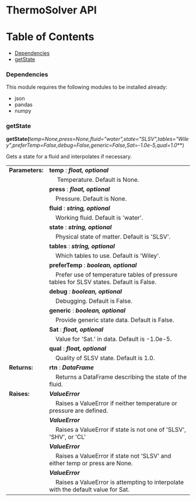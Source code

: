 # ThermoSolver API

# Table of Contents
* [Dependencies](#dependencies)
* [getState](#getState)

### Dependencies

This module requires the following modules to be installed already:

* json
* pandas
* numpy

### getState

**getState(**_temp=None,press=None,fluid="water",state="SLSV",tables="Wiley",preferTemp=False,debug=False,generic=False,Sat=-1.0e-5,qual=1.0_**)

Gets a state for a fluid and interpolates if necessary.

|                 |                                     |
|-----------------|-------------------------------------|
| **Parameters:** | **temp** : __*float, optional*__ |
| | &nbsp;&nbsp;&nbsp;&nbsp; Temperature. Default is None. |
| | **press** : __*float, optional*__ |
| | &nbsp;&nbsp;&nbsp;&nbsp;Pressure. Default is None. |
| | **fluid** : __*string, optional*__ |
| | &nbsp;&nbsp;&nbsp;&nbsp;Working fluid. Default is 'water'. |
| | **state** : __*string, optional*__ |
| | &nbsp;&nbsp;&nbsp;&nbsp;Physical state of matter. Default is 'SLSV'. |
| | **tables** : __*string, optional*__ |
| | &nbsp;&nbsp;&nbsp;&nbsp;Which tables to use. Default is 'Wiley'. |
| | **preferTemp** : __*boolean, optional*__ |
| | &nbsp;&nbsp;&nbsp;&nbsp;Prefer use of temperature tables of pressure tables for SLSV states. Default is False. |
| | **debug** : __*boolean, optional*__ |
| | &nbsp;&nbsp;&nbsp;&nbsp;Debugging. Default is False. |
| | **generic** : __*boolean, optional*__ |
| | &nbsp;&nbsp;&nbsp;&nbsp;Provide generic state data. Default is False. |
| | **Sat** : __*float, optional*__ |
| | &nbsp;&nbsp;&nbsp;&nbsp;Value for 'Sat.' in data. Default is -1.0e-5. |
| | **qual** : __*float, optional*__ |
| | &nbsp;&nbsp;&nbsp;&nbsp;Quality of SLSV state. Default is 1.0. |
| **Returns:** | **rtn** : __*DataFrame*__ |
| | &nbsp;&nbsp;&nbsp;&nbsp;Returns a DataFrame describing the state of the fluid. |
| **Raises:** | __*ValueError*__ |
| | &nbsp;&nbsp;&nbsp;&nbsp;Raises a ValueError if neither temperature or pressure are defined. |
| | __*ValueError*__ |
| | &nbsp;&nbsp;&nbsp;&nbsp;Raises a ValueError if state is not one of 'SLSV', 'SHV', or 'CL' |
| | __*ValueError*__ |
| | &nbsp;&nbsp;&nbsp;&nbsp;Raises a ValueError if state not 'SLSV' and either temp or press are None. |
| | __*ValueError*__ |
| | &nbsp;&nbsp;&nbsp;&nbsp;Raises a ValueError is attempting to interpolate with the default value for Sat. |
